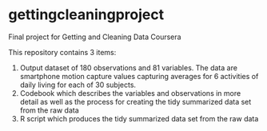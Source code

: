 # gettingcleaningproject
Final project for Getting and Cleaning Data Coursera 

This repository contains 3 items:
1. Output dataset of 180 observations and 81 variables. The data are smartphone motion capture values capturing averages for 6 activities of daily living for each of 30 subjects. 
2. Codebook which describes the variables and observations in more detail as well as the process for creating the tidy summarized data set from the raw data
3. R script which produces the tidy summarized data set from the raw data
